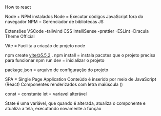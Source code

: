 How to react

Node + NPM instalados
Node = Executar códigos JavaScript fora do navegador
NPM = Gerenciador de bibliotecas JS

Extensões VSCode
-tailwind CSS IntelliSense
-prettier
-ESLint
-Dracula Theme Official

Vite = Facilita a criação de projeto node

npm create vite@5.5.2 .
npm install = instala pacotes que o projeto precisa para funcionar
npm run dev = inicializar o projeto

package.json = arquivo de configuração do projeto

SPA = Single Page Application
Conteúdo é inserido por meio de JavaScript (React)
Componentes renderizados com letra maiúscula (<App />)

const = constante
let = variavel alterável

State é uma variável, que quando é alterada, atualiza o componente e atualiza a tela, executando novamente a função